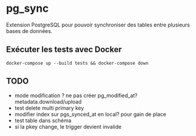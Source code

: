 # pg_sync

Extension PostgreSQL pour pouvoir synchroniser des tables entre plusieurs bases de données.


## Exécuter les tests avec Docker

	docker-compose up --build tests && docker-compose down


## TODO

- mode modification ? ne pas créer pg_modified_at? metadata.download/upload
- test delete multi primary key
- modifier index sur pgs_synced_at en local? pour gain de place
- test table dans schéma
- si la pkey change, le trigger devient invalide
